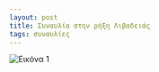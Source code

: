 ```yaml
---
layout: post
title: Συναυλία στην ρήξη Λιβαδειάς
tags: συναυλίες
---
```


![Εικόνα 1](https://chief.github.io/public/images/lives/26-02-2023.jpg)
